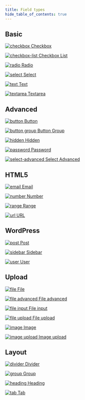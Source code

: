```yaml
---
title: Field types
hide_table_of_contents: true
---
```


## Basic

<div className="thumbs thumbs-basic">

[![checkbox](/thumbs/checkbox.png) <span className="thumb_text">Checkbox</span>](/fields/checkbox/)

[![checkbox-list](/thumbs/checkbox-list.png) <span className="thumb_text">Checkbox List</span>](/fields/checkbox-list/)

[![radio](/thumbs/radio.png) <span className="thumb_text">Radio</span>](/fields/radio/)

[![select](/thumbs/select.png) <span className="thumb_text">Select</span>](/fields/select/)

[![text](/thumbs/text.png) <span className="thumb_text">Text</span>](/fields/text/)

[![textarea](/thumbs/textarea.png) <span className="thumb_text">Textarea</span>](/fields/textarea/)

</div>

## Advanced

<div className="thumbs thumbs-advanced">

<!-- [![background](/thumbs/background.png) <span className="thumb_text">Background</span>](/fields/background/) -->

[![button](/thumbs/button.png) <span className="thumb_text">Button</span>](/fields/button/)

[![button group](/thumbs/button-group.png) <span className="thumb_text">Button Group</span>](/fields/button-group/)

<!-- [![color](/thumbs/color.png) <span className="thumb_text">Color</span>](/fields/color/) -->

<!-- [![custom html](/thumbs/custom-html.png) <span className="thumb_text">Custom HTML</span>](/fields/custom-html/) -->

<!-- [![date](/thumbs/date.png) <span className="thumb_text">Date picker</span>](/fields/date/) -->

<!-- [![datetime](/thumbs/datetime.png) <span className="thumb_text">Datetime picker</span>](/fields/datetime/) -->

[![hidden](/thumbs/hidden.png) <span className="thumb_text">Hidden</span>](/fields/hidden/)

<!-- [![image select](/thumbs/image-select.png) <span className="thumb_text">Image Select</span>](/fields/image-select/) -->

<!-- [![key value](/thumbs/key-value.png) <span className="thumb_text">Key value</span>](/fields/key-value/) -->

<!-- [![map](/thumbs/map.png) <span className="thumb_text">Google Maps</span>](/fields/map/) -->

<!-- [![oembed](/thumbs/oembed.png) <span className="thumb_text">oEmbed</span>](/fields/oembed/) -->

<!-- [![osm](/thumbs/osm.png) <span className="thumb_text">Open Street Maps</span>](/fields/osm/) -->

[![password](/thumbs/password.png) <span className="thumb_text">Password</span>](/fields/password/)

[![select-advanced](/thumbs/select-advanced.png) <span className="thumb_text">Select Advanced</span>](/fields/select-advanced/)

<!-- [![slider](/thumbs/slider.png) <span className="thumb_text">Slider</span>](/fields/slider/) -->

<!-- [![switch](/thumbs/switch.png) <span className="thumb_text">Switch</span>](/fields/switch/) -->

<!-- [![time](/thumbs/time.png) <span className="thumb_text">Time picker</span>](/fields/time/) -->

<!-- [![wysiwyg](/thumbs/wysiwyg.png) <span className="thumb_text">WYSIWYG editor</span>](/fields/wysiwyg/) -->

</div>

## HTML5

<div className="thumbs thumbs-html5">

[![email](/thumbs/email.png) <span className="thumb_text">Email</span>](/fields/email/)

[![number](/thumbs/number.png) <span className="thumb_text">Number</span>](/fields/number/)

[![range](/thumbs/range.png) <span className="thumb_text">Range</span>](/fields/range/)

[![url](/thumbs/url.png) <span className="thumb_text">URL</span>](/fields/url/)

</div>

## WordPress

<div className="thumbs thumbs-wordpress">

[![post](/thumbs/post.png) <span className="thumb_text">Post</span>](/fields/post/)

[![sidebar](/thumbs/sidebar.png) <span className="thumb_text">Sidebar</span>](/fields/sidebar/)

<!-- [![taxonomy](/thumbs/taxonomy.png) <span className="thumb_text">Taxonomy</span>](/fields/taxonomy/) -->

<!-- [![taxonomy advanced](/thumbs/taxonomy-advanced.png) <span className="thumb_text">Taxonomy advanced</span>](/fields/taxonomy-advanced/) -->

[![user](/thumbs/user.png) <span className="thumb_text">User</span>](/fields/user/)

</div>

## Upload

<div className="thumbs thumbs-upload">

[![file](/thumbs/file.png) <span className="thumb_text">File</span>](/fields/file/)

[![file advanced](/thumbs/file-advanced.png) <span className="thumb_text">File advanced</span>](/fields/file-advanced/)

[![file input](/thumbs/file-input.png) <span className="thumb_text">File input</span>](/fields/file-input/)

[![file upload](/thumbs/file-upload.png) <span className="thumb_text">File upload</span>](/fields/file-upload/)

[![image](/thumbs/image.png) <span className="thumb_text">Image</span>](/fields/image/)

<!-- [![image advanced](/thumbs/image-advanced.png) <span className="thumb_text">Image advanced</span>](/fields/image-advanced/) -->

<!-- [![single image](/thumbs/single-image.png) <span className="thumb_text">Single image</span>](/fields/single-image/) -->

[![image upload](/thumbs/image-upload.png) <span className="thumb_text">Image upload</span>](/fields/image-upload/)

<!-- [![video](/thumbs/video.png) <span className="thumb_text">Video</span>](/fields/video/) -->

</div>

## Layout

<div className="thumbs thumbs-layout">

[![divider](/thumbs/divider.png) <span className="thumb_text">Divider</span>](/fields/divider/)

[![group](/thumbs/group.png) <span className="thumb_text">Group</span>](/fields/group/)

[![heading](/thumbs/heading.png) <span className="thumb_text">Heading</span>](/fields/heading/)

[![tab](/thumbs/tab.png) <span className="thumb_text">Tab</span>](/fields/tab/)

</div>